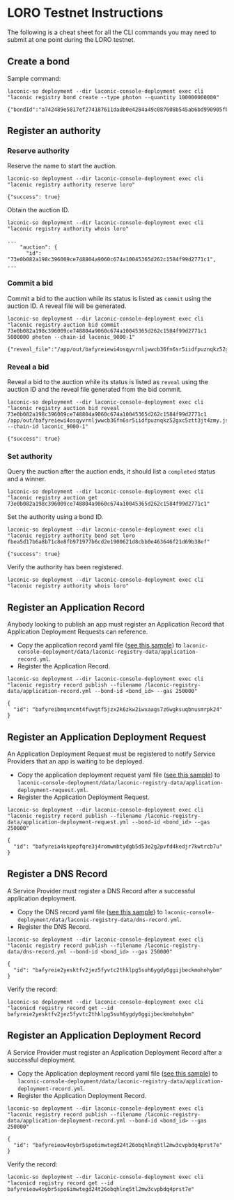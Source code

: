 # LORO Testnet Instructions

The following is a cheat sheet for all the CLI commands you may need to submit at one point during the LORO testnet.

## Create a bond

Sample command:
```
laconic-so deployment --dir laconic-console-deployment exec cli "laconic registry bond create --type photon --quantity 100000000000"
```
```
{"bondId":"a742489e5817ef274187611dadb0e4284a49c087608b545ab6bd990905fb61f3"}
```

## Register an authority

### Reserve authority

Reserve the name to start the auction.
```
laconic-so deployment --dir laconic-console-deployment exec cli "laconic registry authority reserve loro"
```
```
{"success": true}
```
Obtain the auction ID.
```
laconic-so deployment --dir laconic-console-deployment exec cli "laconic registry authority whois loro"
```
```
...
    "auction": {
      "id": "73e0b082a198c396009ce748804a9060c674a10045365d262c1584f99d2771c1",
...
```

### Commit a bid

Commit a bid to the auction while its status is listed as `commit` using the auction ID. A reveal file will be generated.
```
laconic-so deployment --dir laconic-console-deployment exec cli "laconic registry auction bid commit 73e0b082a198c396009ce748804a9060c674a10045365d262c1584f99d2771c1 5000000 photon --chain-id laconic_9000-1"
```
```
{"reveal_file":"/app/out/bafyreiewi4osqyvrnljwwcb36fn6sr5iidfpuznqkz52gxc5ztt3jt4zmy.json"}
```

### Reveal a bid

Reveal a bid to the auction while its status is listed as `reveal` using the auction ID and the reveal file generated from the bid commit.
```
laconic-so deployment --dir laconic-console-deployment exec cli "laconic registry auction bid reveal 73e0b082a198c396009ce748804a9060c674a10045365d262c1584f99d2771c1 /app/out/bafyreiewi4osqyvrnljwwcb36fn6sr5iidfpuznqkz52gxc5ztt3jt4zmy.json --chain-id laconic_9000-1"
```
```
{"success": true}
```


### Set authority

Query the auction after the auction ends, it should list a `completed` status and a winner.
```
laconic-so deployment --dir laconic-console-deployment exec cli "laconic registry auction get 73e0b082a198c396009ce748804a9060c674a10045365d262c1584f99d2771c1"
```

Set the authority using a bond ID.
```
laconic-so deployment --dir laconic-console-deployment exec cli "laconic registry authority bond set loro fbea5d17b6a8b71c8e8fb971977b6cd2e1900621d8cbb0e463646f21d69b38ef"
```
```
{"success": true}
```

Verify the authority has been registered.
```
laconic-so deployment --dir laconic-console-deployment exec cli "laconic registry authority whois loro"
```

## Register an Application Record

Anybody looking to publish an app must register an Application Record that Application Deployment Requests can reference.
  
* Copy the application record yaml file ([see this sample](/templates/application-record.yml)) to `laconic-console-deployment/data/laconic-registry-data/application-record.yml`.
* Register the Application Record.
```
laconic-so deployment --dir laconic-console-deployment exec cli "laconic registry record publish --filename /laconic-registry-data/application-record.yml --bond-id <bond_id> --gas 250000"
```
```
{
  "id": "bafyreibmqxncmt4fuwgtf5jzx2k6zkw2iwxaags7z6wgksuqbnusmrpk24"
}
```

## Register an Application Deployment Request

An Application Deployment Request must be registered to notify Service Providers that an app is waiting to be deployed.

* Copy the application deployment request yaml file ([see this sample](/templates/application-deployment-request)) to `laconic-console-deployment/data/laconic-registry-data/application-deployment-request.yml`.
* Register the Application Deployment Request.
```
laconic-so deployment --dir laconic-console-deployment exec cli "laconic registry record publish --filename /laconic-registry-data/application-deployment-request.yml --bond-id <bond_id> --gas 250000"
```
```
{
  "id": "bafyreia4skpopfqre3j4romwmbtydgb5d53e2g2pvfd4kedjr7kwtrcb7u"
}
```

## Register a DNS Record

A Service Provider must register a DNS Record after a successful application deployment.

* Copy the DNS record yaml file ([see this sample](/templates/dns-record.yml)) to `laconic-console-deployment/data/laconic-registry-data/dns-record.yml`.
* Register the DNS Record.
```
laconic-so deployment --dir laconic-console-deployment exec cli "laconic registry record publish --filename /laconic-registry-data/dns-record.yml --bond-id <bond_id> --gas 250000"
```
```
{
  "id": "bafyreie2yesktfv2jez5fyvtc2thklpg5suh6ygdy6ggijbeckmohohybm"
}
```

Verify the record:
```
laconic-so deployment --dir laconic-console-deployment exec cli "laconicd registry record get --id bafyreie2yesktfv2jez5fyvtc2thklpg5suh6ygdy6ggijbeckmohohybm"
```

## Register an Application Deployment Record

A Service Provider must register an Application Deployment Record after a successful deployment.

* Copy the Application deployment record yaml file ([see this sample](/templates/application-deployment-record.yml)) to `laconic-console-deployment/data/laconic-registry-data/application-deployment-record.yml`.
* Register the Application Deployment Record.
```
laconic-so deployment --dir laconic-console-deployment exec cli "laconic registry record publish --filename /laconic-registry-data/application-deployment-record.yml --bond-id <bond_id> --gas 250000"
```
```
{
  "id": "bafyreieow4oybr5spo6imwtegd24t26obqhlnq5tl2mw3cvpbdq4prst7e"
}
```

Verify the record:
```
laconic-so deployment --dir laconic-console-deployment exec cli "laconicd registry record get --id bafyreieow4oybr5spo6imwtegd24t26obqhlnq5tl2mw3cvpbdq4prst7e"
```